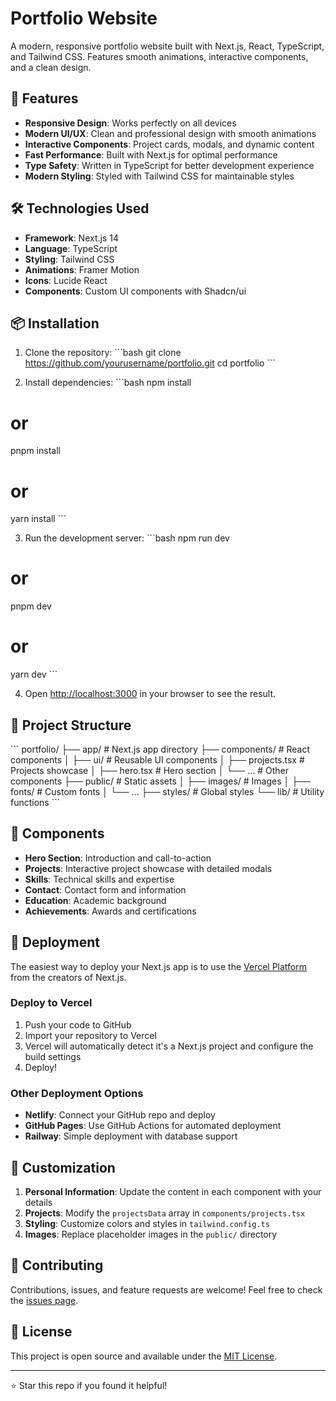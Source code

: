 # Portfolio Website

A modern, responsive portfolio website built with Next.js, React, TypeScript, and Tailwind CSS. Features smooth animations, interactive components, and a clean design.

## 🚀 Features

- **Responsive Design**: Works perfectly on all devices
- **Modern UI/UX**: Clean and professional design with smooth animations
- **Interactive Components**: Project cards, modals, and dynamic content
- **Fast Performance**: Built with Next.js for optimal performance
- **Type Safety**: Written in TypeScript for better development experience
- **Modern Styling**: Styled with Tailwind CSS for maintainable styles

## 🛠️ Technologies Used

- **Framework**: Next.js 14
- **Language**: TypeScript
- **Styling**: Tailwind CSS
- **Animations**: Framer Motion
- **Icons**: Lucide React
- **Components**: Custom UI components with Shadcn/ui

## 📦 Installation

1. Clone the repository:
\`\`\`bash
git clone https://github.com/yourusername/portfolio.git
cd portfolio
\`\`\`

2. Install dependencies:
\`\`\`bash
npm install
# or
pnpm install
# or
yarn install
\`\`\`

3. Run the development server:
\`\`\`bash
npm run dev
# or
pnpm dev
# or
yarn dev
\`\`\`

4. Open [http://localhost:3000](http://localhost:3000) in your browser to see the result.

## 📁 Project Structure

\`\`\`
portfolio/
├── app/                    # Next.js app directory
├── components/             # React components
│   ├── ui/                # Reusable UI components
│   ├── projects.tsx       # Projects showcase
│   ├── hero.tsx          # Hero section
│   └── ...               # Other components
├── public/                # Static assets
│   ├── images/           # Images
│   ├── fonts/            # Custom fonts
│   └── ...
├── styles/               # Global styles
└── lib/                  # Utility functions
\`\`\`

## 🎨 Components

- **Hero Section**: Introduction and call-to-action
- **Projects**: Interactive project showcase with detailed modals
- **Skills**: Technical skills and expertise
- **Contact**: Contact form and information
- **Education**: Academic background
- **Achievements**: Awards and certifications

## 🚀 Deployment

The easiest way to deploy your Next.js app is to use the [Vercel Platform](https://vercel.com/new) from the creators of Next.js.

### Deploy to Vercel

1. Push your code to GitHub
2. Import your repository to Vercel
3. Vercel will automatically detect it's a Next.js project and configure the build settings
4. Deploy!

### Other Deployment Options

- **Netlify**: Connect your GitHub repo and deploy
- **GitHub Pages**: Use GitHub Actions for automated deployment
- **Railway**: Simple deployment with database support

## 📝 Customization

1. **Personal Information**: Update the content in each component with your details
2. **Projects**: Modify the `projectsData` array in `components/projects.tsx`
3. **Styling**: Customize colors and styles in `tailwind.config.ts`
4. **Images**: Replace placeholder images in the `public/` directory

## 🤝 Contributing

Contributions, issues, and feature requests are welcome! Feel free to check the [issues page](https://github.com/yourusername/portfolio/issues).

## 📄 License

This project is open source and available under the [MIT License](LICENSE).



---

⭐ Star this repo if you found it helpful!
